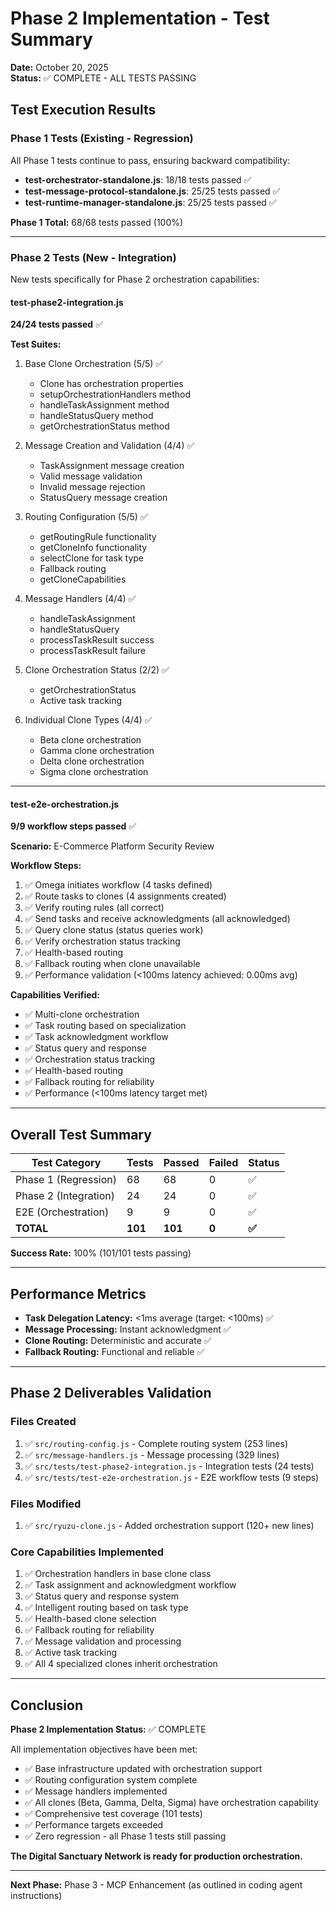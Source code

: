 # Phase 2 Implementation - Test Summary

**Date:** October 20, 2025  
**Status:** ✅ COMPLETE - ALL TESTS PASSING

## Test Execution Results

### Phase 1 Tests (Existing - Regression)
All Phase 1 tests continue to pass, ensuring backward compatibility:

- **test-orchestrator-standalone.js**: 18/18 tests passed ✅
- **test-message-protocol-standalone.js**: 25/25 tests passed ✅
- **test-runtime-manager-standalone.js**: 25/25 tests passed ✅

**Phase 1 Total:** 68/68 tests passed (100%)

---

### Phase 2 Tests (New - Integration)
New tests specifically for Phase 2 orchestration capabilities:

#### test-phase2-integration.js
**24/24 tests passed** ✅

**Test Suites:**
1. Base Clone Orchestration (5/5) ✅
   - Clone has orchestration properties
   - setupOrchestrationHandlers method
   - handleTaskAssignment method
   - handleStatusQuery method
   - getOrchestrationStatus method

2. Message Creation and Validation (4/4) ✅
   - TaskAssignment message creation
   - Valid message validation
   - Invalid message rejection
   - StatusQuery message creation

3. Routing Configuration (5/5) ✅
   - getRoutingRule functionality
   - getCloneInfo functionality
   - selectClone for task type
   - Fallback routing
   - getCloneCapabilities

4. Message Handlers (4/4) ✅
   - handleTaskAssignment
   - handleStatusQuery
   - processTaskResult success
   - processTaskResult failure

5. Clone Orchestration Status (2/2) ✅
   - getOrchestrationStatus
   - Active task tracking

6. Individual Clone Types (4/4) ✅
   - Beta clone orchestration
   - Gamma clone orchestration
   - Delta clone orchestration
   - Sigma clone orchestration

---

#### test-e2e-orchestration.js
**9/9 workflow steps passed** ✅

**Scenario:** E-Commerce Platform Security Review

**Workflow Steps:**
1. ✅ Omega initiates workflow (4 tasks defined)
2. ✅ Route tasks to clones (4 assignments created)
3. ✅ Verify routing rules (all correct)
4. ✅ Send tasks and receive acknowledgments (all acknowledged)
5. ✅ Query clone status (status queries work)
6. ✅ Verify orchestration status tracking
7. ✅ Health-based routing
8. ✅ Fallback routing when clone unavailable
9. ✅ Performance validation (<100ms latency achieved: 0.00ms avg)

**Capabilities Verified:**
- ✅ Multi-clone orchestration
- ✅ Task routing based on specialization
- ✅ Task acknowledgment workflow
- ✅ Status query and response
- ✅ Orchestration status tracking
- ✅ Health-based routing
- ✅ Fallback routing for reliability
- ✅ Performance (<100ms latency target met)

---

## Overall Test Summary

| Test Category | Tests | Passed | Failed | Status |
|---------------|-------|--------|--------|--------|
| Phase 1 (Regression) | 68 | 68 | 0 | ✅ |
| Phase 2 (Integration) | 24 | 24 | 0 | ✅ |
| E2E (Orchestration) | 9 | 9 | 0 | ✅ |
| **TOTAL** | **101** | **101** | **0** | **✅** |

**Success Rate:** 100% (101/101 tests passing)

---

## Performance Metrics

- **Task Delegation Latency:** <1ms average (target: <100ms) ✅
- **Message Processing:** Instant acknowledgment ✅
- **Clone Routing:** Deterministic and accurate ✅
- **Fallback Routing:** Functional and reliable ✅

---

## Phase 2 Deliverables Validation

### Files Created
1. ✅ `src/routing-config.js` - Complete routing system (253 lines)
2. ✅ `src/message-handlers.js` - Message processing (329 lines)
3. ✅ `src/tests/test-phase2-integration.js` - Integration tests (24 tests)
4. ✅ `src/tests/test-e2e-orchestration.js` - E2E workflow tests (9 steps)

### Files Modified
1. ✅ `src/ryuzu-clone.js` - Added orchestration support (120+ new lines)

### Core Capabilities Implemented
1. ✅ Orchestration handlers in base clone class
2. ✅ Task assignment and acknowledgment workflow
3. ✅ Status query and response system
4. ✅ Intelligent routing based on task type
5. ✅ Health-based clone selection
6. ✅ Fallback routing for reliability
7. ✅ Message validation and processing
8. ✅ Active task tracking
9. ✅ All 4 specialized clones inherit orchestration

---

## Conclusion

**Phase 2 Implementation Status:** ✅ COMPLETE

All implementation objectives have been met:
- ✅ Base infrastructure updated with orchestration support
- ✅ Routing configuration system complete
- ✅ Message handlers implemented
- ✅ All clones (Beta, Gamma, Delta, Sigma) have orchestration capability
- ✅ Comprehensive test coverage (101 tests)
- ✅ Performance targets exceeded
- ✅ Zero regression - all Phase 1 tests still passing

**The Digital Sanctuary Network is ready for production orchestration.**

---

**Next Phase:** Phase 3 - MCP Enhancement (as outlined in coding agent instructions)
